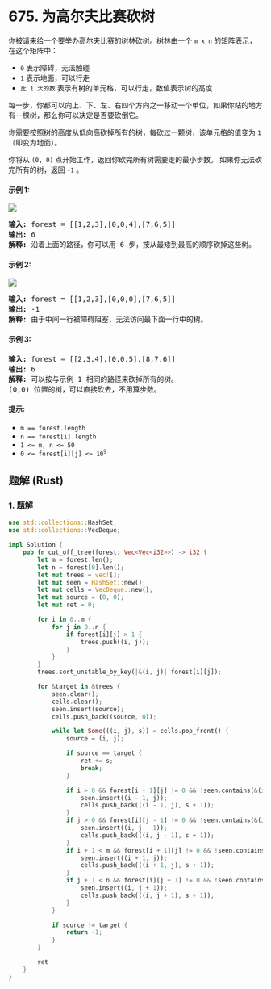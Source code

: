 # 675. 为高尔夫比赛砍树
你被请来给一个要举办高尔夫比赛的树林砍树。树林由一个 `m x n` 的矩阵表示， 在这个矩阵中：

* `0` 表示障碍，无法触碰
* `1` 表示地面，可以行走
* `比 1 大的数` 表示有树的单元格，可以行走，数值表示树的高度

每一步，你都可以向上、下、左、右四个方向之一移动一个单位，如果你站的地方有一棵树，那么你可以决定是否要砍倒它。

你需要按照树的高度从低向高砍掉所有的树，每砍过一颗树，该单元格的值变为 `1`（即变为地面）。

你将从 `(0, 0)` 点开始工作，返回你砍完所有树需要走的最小步数。 如果你无法砍完所有的树，返回 `-1` 。

#### 示例 1:
![](https://assets.leetcode.com/uploads/2020/11/26/trees1.jpg)
<pre>
<strong>输入:</strong> forest = [[1,2,3],[0,0,4],[7,6,5]]
<strong>输出:</strong> 6
<strong>解释:</strong> 沿着上面的路径，你可以用 6 步，按从最矮到最高的顺序砍掉这些树。
</pre>

#### 示例 2:
![](https://assets.leetcode.com/uploads/2020/11/26/trees2.jpg)
<pre>
<strong>输入:</strong> forest = [[1,2,3],[0,0,0],[7,6,5]]
<strong>输出:</strong> -1
<strong>解释:</strong> 由于中间一行被障碍阻塞，无法访问最下面一行中的树。
</pre>

#### 示例 3:
<pre>
<strong>输入:</strong> forest = [[2,3,4],[0,0,5],[8,7,6]]
<strong>输出:</strong> 6
<strong>解释:</strong> 可以按与示例 1 相同的路径来砍掉所有的树。
(0,0) 位置的树，可以直接砍去，不用算步数。
</pre>

#### 提示:
* `m == forest.length`
* `n == forest[i].length`
* `1 <= m, n <= 50`
* <code>0 <= forest[i][j] <= 10<sup>9</sup></code>

## 题解 (Rust)

### 1. 题解
```Rust
use std::collections::HashSet;
use std::collections::VecDeque;

impl Solution {
    pub fn cut_off_tree(forest: Vec<Vec<i32>>) -> i32 {
        let m = forest.len();
        let n = forest[0].len();
        let mut trees = vec![];
        let mut seen = HashSet::new();
        let mut cells = VecDeque::new();
        let mut source = (0, 0);
        let mut ret = 0;

        for i in 0..m {
            for j in 0..n {
                if forest[i][j] > 1 {
                    trees.push((i, j));
                }
            }
        }
        trees.sort_unstable_by_key(|&(i, j)| forest[i][j]);

        for &target in &trees {
            seen.clear();
            cells.clear();
            seen.insert(source);
            cells.push_back((source, 0));

            while let Some(((i, j), s)) = cells.pop_front() {
                source = (i, j);

                if source == target {
                    ret += s;
                    break;
                }

                if i > 0 && forest[i - 1][j] != 0 && !seen.contains(&(i - 1, j)) {
                    seen.insert((i - 1, j));
                    cells.push_back(((i - 1, j), s + 1));
                }
                if j > 0 && forest[i][j - 1] != 0 && !seen.contains(&(i, j - 1)) {
                    seen.insert((i, j - 1));
                    cells.push_back(((i, j - 1), s + 1));
                }
                if i + 1 < m && forest[i + 1][j] != 0 && !seen.contains(&(i + 1, j)) {
                    seen.insert((i + 1, j));
                    cells.push_back(((i + 1, j), s + 1));
                }
                if j + 1 < n && forest[i][j + 1] != 0 && !seen.contains(&(i, j + 1)) {
                    seen.insert((i, j + 1));
                    cells.push_back(((i, j + 1), s + 1));
                }
            }

            if source != target {
                return -1;
            }
        }

        ret
    }
}
```
